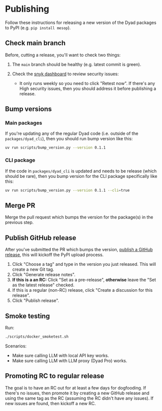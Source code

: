 # Publishing

Follow these instructions for releasing a new version of the Dyad packages to PyPI (e.g. `pip install mesop`).

## Check main branch

Before, cutting a release, you'll want to check two things:

1. The `main` branch should be healthy (e.g. latest commit is green).
2. Check the [snyk dashboard](https://app.snyk.io/org/wwwillchen/project/2b50bd95-96a7-4d2b-b919-a458c02c9697) to review security issues:

   - It only runs weekly so you need to click "Retest now". If there's any High security issues, then you should address it before publishing a release.

## Bump versions

### Main packages

If you're updating any of the regular Dyad code (i.e. outside of the `packages/dyad_cli`), then you should run bump version like this:

```sh
uv run scripts/bump_version.py --version 0.1.1
```

### CLI package

If the code in `packages/dyad_cli` is updated and needs to be release (which should be rare), then you bump version for the CLI package specifically like this:

```sh
uv run scripts/bump_version.py --version 0.1.1 --cli=true
```

## Merge PR

Merge the pull request which bumps the version for the package(s) in the previous step.

## Publish GitHub release

After you've submitted the PR which bumps the version, [publish a GitHub release](https://github.com/mesop-dev/mesop/releases/new), this will kickoff the PyPI upload process.

1. Click "Choose a tag" and type in the version you just released. This will create a new Git tag.
1. Click "Generate release notes".
1. **If this is a an RC:** Click "Set as a pre-release", **otherwise** leave the "Set as the latest release" checked.
1. If this is a regular (non-RC) release, click "Create a discussion for this release".
1. Click "Publish release".

## Smoke testing

Run:

```sh
./scripts/docker_smoketest.sh
```

Scenarios:

- Make sure calling LLM with local API key works.
- Make sure calling LLM with LLM proxy (Dyad Pro) works.

## Promoting RC to regular release

The goal is to have an RC out for at least a few days for dogfooding. If there's no issues, then promote it by creating a new GitHub release and using the same tag as the RC (assuming the RC didn't have any issues). If new issues are found, then kickoff a new RC.
